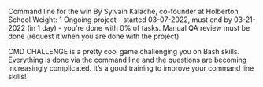 Command line for the win
 By Sylvain Kalache, co-founder at Holberton School
 Weight: 1
 Ongoing project - started 03-07-2022, must end by 03-21-2022 (in 1 day) - you're done with 0% of tasks.
 Manual QA review must be done (request it when you are done with the project)


CMD CHALLENGE is a pretty cool game challenging you on Bash skills. Everything is done via the command line and the questions are becoming increasingly complicated. It’s a good training to improve your command line skills!